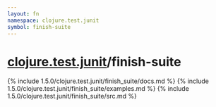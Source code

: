 ```yaml
---
layout: fn
namespace: clojure.test.junit
symbol: finish-suite
---
```


# [clojure.test.junit](../)/finish-suite

{% include 1.5.0/clojure.test.junit/finish_suite/docs.md %}
{% include 1.5.0/clojure.test.junit/finish_suite/examples.md %}
{% include 1.5.0/clojure.test.junit/finish_suite/src.md %}

